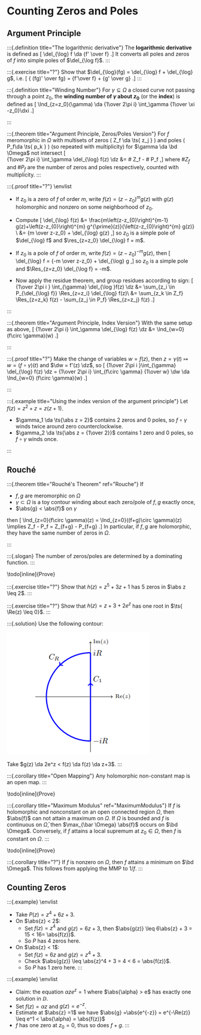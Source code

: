 # Counting Zeros and Poles

## Argument Principle



:::{.definition title="The logarithmic derivative"}
The **logarithmic derivative** is defined as 
\[
\del_{\log} f \da {f' \over f}
.\]
It converts all poles and zeros of $f$ into simple poles of $\del_{\log f}$.
:::

:::{.exercise title="?"}
Show that $\del_{\log}(fg) = \del_{\log} f + \del_{\log} g$, i.e. 
\[
{ (fg)' \over fg} = {f'\over f} + {g' \over g}
.\]
:::

:::{.definition title="Winding Number"}
For $\gamma \subseteq \Omega$ a closed curve not passing through a point $z_0$, the **winding number of $\gamma$ about $z_0$** (or the **index**) is defined as
\[
\Ind_{z=z_0}(\gamma) \da {1\over 2\pi i} \int_\gamma {1\over \xi -z_0}\dxi
.\]

:::

:::{.theorem title="Argument Principle, Zeros/Poles Version"}
For $f$ meromorphic in $\Omega$ with multisets of zeros \( Z_f \da \ts{ z_j } \) and poles \( P_f\da \ts{ p_k } \) (so repeated with multiplicity) 
for $\gamma \da \bd \Omega$ not intersect
\[  
{1\over 2\pi i} \int_\gamma \del_{\log} f(z) \dz
&= \# Z_f - \# P_f
,\]
where $\# Z_f$ and $\# P_f$ are the number of zeros and poles respectively, counted with multiplicity.
:::

:::{.proof title="?"}
\envlist

- If $z_0$ is a zero of $f$ of order $m$, write $f(z) = (z-z_0)^m g(z)$ with $g(z)$ holomorphic and nonzero on some neighborhood of $z_0$.
- Compute
\[
\del_{\log} f(z)
&=
\frac{m\left(z-z_{0}\right)^{m-1} g(z)+\left(z-z_{0}\right)^{m} g^{\prime}(z)}{\left(z-z_{0}\right)^{m} g(z)} \\
&= {m \over z-z_0} + \del_{\log} g(z)
,\]
so $z_0$ is a simple pole of $\del_{\log} f$ and $\res_{z=z_0} \del_{\log} f = m$.

- If $z_0$ is a pole of $f$ of order $m$, write $f(z) = (z-z_0)^{-m} g(z)$, then
\[
\del_{\log} f = {-m \over z-z_0} + \del_{\log} g
,\]
  so $z_0$ is a simple pole and $\Res_{z=z_0} \del_{\log f} = -m$.

- Now apply the residue theorem, and group residues according to sign:
\[
{1\over 2\pi i } \int_{\gamma} \del_{\log }f(z) \dz 
&= \sum_{z_i \in P_{\del_{\log} f}} \Res_{z=z_i} \del_{\log} f(z)\\
&= \sum_{z_k \in Z_f} \Res_{z=z_k} f(z) - \sum_{z_j \in P_f} \Res_{z=z_j} f(z)
.\]

:::

:::{.theorem title="Argument Principle, Index Version"}
With the same setup as above, 
\[
{1\over 2\pi i} \int_\gamma \del_{\log} f(z) \dz
&= \Ind_{w=0}(f\circ \gamma)(w)
.\]


:::

:::{.proof title="?"}
Make the change of variables $w = f(z)$, then $z=\gamma(t) \mapsto w = (f\circ \gamma)(t)$ and $\dw = f'(z) \dz$, so
\[
{1\over 2\pi i }\int_{\gamma} \del_{\log} f(z) \dz 
= {1\over 2\pi i} \int_{f\circ \gamma} {1\over w} \dw \da \Ind_{w=0} (f\circ \gamma)(w)
.\]


:::


:::{.example title="Using the index version of the argument principle"}
Let $f(z) = z^2 + z = z(z+1)$.

- $\gamma_1 \da \ts{\abs z = 2}$ contains 2 zeros and 0 poles, so $f\circ \gamma$ winds twice around zero counterclockwise.
- $\gamma_2 \da \ts{\abs z = {1\over 2}}$ contains 1 zero and 0 poles, so $f\circ \gamma$ winds once.

:::

## Rouché 

:::{.theorem title="Rouché's Theorem" ref="Rouche"}
If

- $f, g$ are meromorphic on $\Omega$
- $\gamma \subset \Omega$ is a toy contour winding about each zero/pole of $f, g$ exactly once,
- $\abs{g} < \abs{f}$ on $\gamma$

then
\[
\Ind_{z=0}(f\circ \gamma)(z) = \Ind_{z=0}((f+g)\circ \gamma)(z) \implies Z_f - P_f = Z_{f+g} - P_{f+g}
.\]
In particular, if $f, g$ are holomorphic, they have the same number of zeros in $\Omega$.

:::

:::{.slogan}
The number of zeros/poles are determined by a dominating function.
:::

\todo[inline]{Prove}


:::{.exercise title="?"}
Show that $h(z) =z^5 + 3z + 1$ has 5 zeros in $\abs z \leq 2$.
:::


:::{.exercise title="?"}
Show that $h(z) = z + 3 + 2e^z$ has one root in $\ts{ \Re(z) \leq 0}$.
:::


:::{.solution}
Use the following contour:


![](figures/2021-07-29_20-39-31.png)

Take $g(z) \da 2e^z < f(z) \da f(z) \da z+3$.
:::




:::{.corollary title="Open Mapping"}
Any holomorphic non-constant map is an open map.
:::

\todo[inline]{Prove}

:::{.corollary title="Maximum Modulus" ref="MaximumModulus"}
If $f$ is holomorphic and nonconstant on an open connected region $\Omega$, then $\abs{f}$ can not attain a maximum on $\Omega$.
If $\Omega$ is bounded and $f$ is continuous on $\bar \Omega$, then $\max_{\bar \Omega} \abs{f}$ occurs on $\bd \Omega$.
Conversely, if $f$ attains a local supremum at $z_0 \in \Omega$, then $f$ is constant on $\Omega$.
:::

\todo[inline]{Prove}

:::{.corollary title="?"}
If $f$ is nonzero on $\Omega$, then $f$ attains a minimum on $\bd \Omega$.
This follows from applying the MMP to $1/f$.
:::

## Counting Zeros 

:::{.example}
\envlist

- Take $P(z) = z^4 + 6z + 3$.
- On $\abs{z} < 2$:
  - Set $f(z) = z^4$ and $g(z) = 6z + 3$, then $\abs{g(z)} \leq 6\abs{z} + 3 = 15 < 16= \abs{f(z)}$.
  - So $P$ has 4 zeros here.
- On $\abs{z} < 1$:
  - Set $f(z) = 6z$ and $g(z) = z^4 + 3$.
  - Check $\abs{g(z)} \leq \abs{z}^4 + 3 = 4 < 6 = \abs{f(z)}$.
  - So $P$ has 1 zero here.
:::

:::{.example}
\envlist 

- Claim: the equation $\alpha z e^z = 1$ where $\abs{\alpha} > e$ has exactly one solution in $\DD$.
- Set $f(z) = \alpha z$ and $g(z) = e^{-z}$.
- Estimate at $\abs{z} =1$ we have $\abs{g} =\abs{e^{-z}} = e^{-\Re(z)} \leq e^1 < \abs{\alpha} = \abs{f(z)}$
- $f$ has one zero at $z_0 = 0$, thus so does $f+g$.
:::

